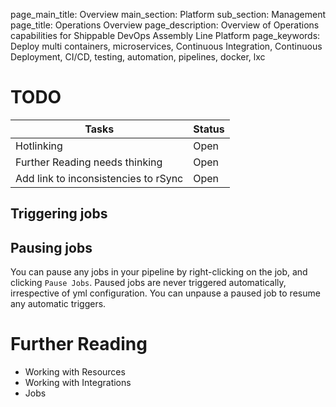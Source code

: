 page_main_title: Overview
main_section: Platform
sub_section: Management
page_title: Operations Overview
page_description: Overview of Operations capabilities for Shippable DevOps Assembly Line Platform
page_keywords: Deploy multi containers, microservices, Continuous Integration, Continuous Deployment, CI/CD, testing, automation, pipelines, docker, lxc

# TODO
| Tasks   |      Status    |
|----------|-------------|
| Hotlinking |  Open |
| Further Reading needs thinking|  Open |
| Add link to inconsistencies to rSync|  Open |

## Triggering jobs

## Pausing jobs
You can pause any jobs in your pipeline by right-clicking on the job, and clicking `Pause Jobs`. Paused jobs are never triggered automatically, irrespective of yml configuration. You can unpause a paused job to resume any automatic triggers.

# Further Reading
* Working with Resources
* Working with Integrations
* Jobs
